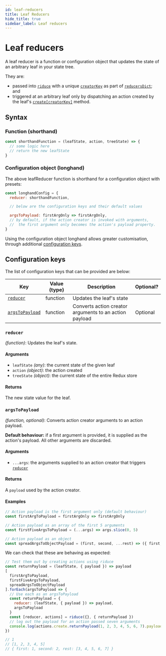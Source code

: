 ```yaml
---
id: leaf-reducers
title: Leaf Reducers
hide_title: true
sidebar_label: Leaf reducers
---
```


# Leaf reducers

A leaf reducer is a function or configuration object that updates the state of an arbitrary leaf in your state tree.

They are:
- passed into [`riduce`](../README.md) with a unique [`creatorKey`](creatorKeys.md) as part of [`reducersDict`](README.md#reducersdict); and
- triggered at an arbitrary leaf only by dispatching an action created by the leaf's [`create[creatorKey]`](create.md#createcreatorkey) method.

## Syntax

### Function (shorthand)
```js
const shorthandFunction = (leafState, action, treeState) => {
  // some logic here
  // return the new leafState
}
```

### Configuration object (longhand)
The above leafReducer function is shorthand for a configuration object with presets:
```js
const longhandConfig = {
  reducer: shorthandFunction,

  // below are the configuration keys and their default values

  argsToPayload: firstArgOnly => firstArgOnly,
  // by default, if the action creator is invoked with arguments,
  //  the first argument only becomes the action's payload property.
}
```

Using the configuration object longhand allows greater customisation, through additional [configuration keys](#configuration-keys).

## Configuration keys

The list of configuration keys that can be provided are below:

| Key | Value (type) | Description | Optional? | 
| --- | --- | --- | --- |
| [`reducer`](#reducer) | function | Updates the leaf's state | |
| [`argsToPayload`](#argstopayload) | function | Converts action creator arguments to an action payload | Optional |

### `reducer`
*(function)*: Updates the leaf's state.

#### Arguments
- `leafState` *(any)*: the current state of the given leaf
- `action` *(object)*: the action created
- `treeState` *(object)*: the current state of the entire Redux store

#### Returns
The new state value for the leaf.

### `argsToPayload`
*(function, optional)*: Converts action creator arguments to an action payload.

**Default behaviour:** if a first argument is provided, it is supplied as the action's payload. All other arguments are discarded.

#### Arguments
- `...args`: the arguments supplied to an action creator that triggers [`reducer`](#reducer)

#### Returns
A `payload` used by the action creator.

#### Examples
```js
// Action payload is the first argument only (default behaviour)
const firstArgToPayload = firstArgOnly => firstArgOnly

// Action payload as an array of the first 5 arguments
const firstFiveArgsToPayload = (...args) => args.slice(0, 5)

// Action payload as an object
const spreadArgsToObjectPayload = (first, second, ...rest) => ({ first, second, rest })
```

We can check that these are behaving as expected:
```js
// Test them out by creating actions using riduce
const returnPayload = (leafState, { payload }) => payload
[
  firstArgToPayload,
  firstFiveArgsToPayload,
  spreadArgsToObjectPayload
].forEach(argsToPayload => {
  // Use each as an argsToPayload
  const returnPayload = {
    reducer: (leafState, { payload }) => payload,
    argsToPayload
  }
  const [reducer, actions] = riduce({}, { returnPayload })
  // log out the payload for an action passed seven arguments
  console.log(actions.create.returnPayload(1, 2, 3, 4, 5, 6, 7).payload)
})

// 1
// [1, 2, 3, 4, 5]
// { first: 1, second: 2, rest: [3, 4, 5, 6, 7] }
```